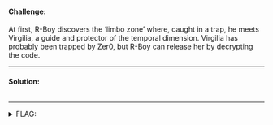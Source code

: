 #### Challenge:

At first, R-Boy discovers the ‘limbo zone’ where, caught in a trap, he meets Virgilia, a guide and protector of the temporal dimension. Virgilia has probably been trapped by Zer0, but R-Boy can release her by decrypting the code.

---

#### Solution:

```python
```

---

<details><summary>FLAG:</summary>

```
{FLG:p1xel0ut0fBound3xcept1on_tr4p_1s_shutt1ng_d0wn}
```

</details>
